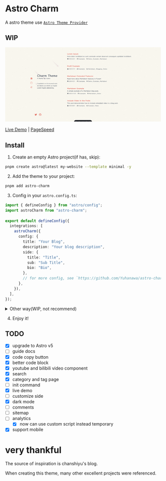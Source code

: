 # Astro Charm

A astro theme use [`Astro Theme Provider`](https://github.com/astrolicious/astro-theme-provider)

## WIP

![screenshot-2024-12-04](docs/screenshot-2024-12-04.png "screenshot-2024-12-04")

[Live Demo](https://astro-charm.vercel.app/) | [PageSpeed](https://pagespeed.web.dev/analysis/https-astro-charm-vercel-app/5i3rnbmbpd)


## Install

1. Create an empty Astro project(if has, skip):

```bash
pnpm create astro@latest my-website --template minimal -y
```

2. Add the theme to your project:

<!-- ```bash
pnpm astro add astro-charm
``` -->

```bash
pnpm add astro-charm
```

3. Config in your `astro.config.ts`:

```ts
import { defineConfig } from "astro/config";
import astroCharm from "astro-charm";

export default defineConfig({
  integrations: [
    astroCharm({
      config: {
        title: "Your Blog",
        description: "Your blog description",
        side: {
          title: "Title",
          sub: "Sub Title",
          bio: "Bio",
        },
        // for more config, see `https://github.com/Yuhanawa/astro-charm/blob/main/package/index.ts#L55-L117`
      },
    }),
  ],
});
```

<details>
  <summary>Other way(WIP, not recommend)</summary>

edit your `astro.config.ts`

```ts
import { defineConfig } from "astro/config";
import astroCharm from "astro-charm";

export default defineConfig({
  integrations: [astroCharm()],
});
```

and run

```bash
pnpm create astro-theme@latest init astro-charm
```

</details>

4. Enjoy it!

## TODO

- [x] upgrade to Astro v5
- [ ] guide docs
- [x] code copy button
- [x] better code block
- [x] youtube and bilibili video component
- [x] search
- [x] category and tag page
- [ ] init command
- [x] live demo
- [ ] customize side
- [x] dark mode
- [ ] comments
- [ ] sitemap
- [ ] analytics
  - [x] now can use custom script instead temporary
- [x] support mobile

# very thankful

The source of inspiration is chanshiyu's blog.

When creating this theme, many other excellent projects were referenced.
